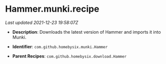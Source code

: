 # Hammer.munki.recipe

_Last updated 2021-12-23 19:58:07Z_

- **Description**: Downloads the latest version of Hammer and imports it into Munki.

- **Identifier**: `com.github.homebysix.munki.Hammer`

- **Parent Recipes**: `com.github.homebysix.download.Hammer`